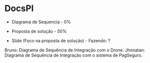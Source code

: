 # DocsPI

- Diagrama de Sequencia - 0%

- Proposta de solução - 50%

- Slide (Foco na proposta de solução) - Fazendo: ?

Bruno: Diagrama de Sequência de Integração com o Drone.
Jhonatan: Diagrama de Sequência de Integração com o sistema de PagSeguro.

